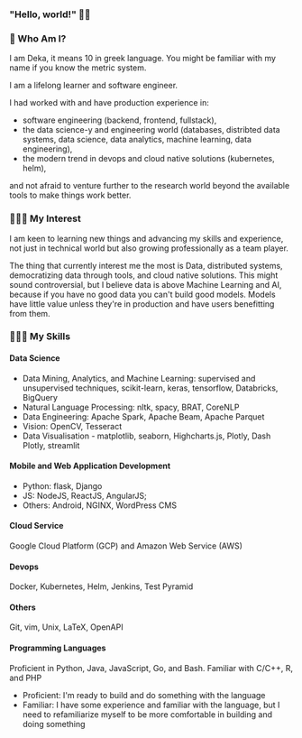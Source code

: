 ### "Hello, world!" 👋🏽 

<!--
**deka108/deka108** is a ✨ _special_ ✨ repository because its `README.md` (this file) appears on your GitHub profile.

Here are some ideas to get you started:

- 🔭 I’m currently working on ...
- 🌱 I’m currently learning ...
- 👯 I’m looking to collaborate on ...
- 🤔 I’m looking for help with ...
- 💬 Ask me about ...
- 📫 How to reach me: ...
- 😄 Pronouns: ...
- ⚡ Fun fact: ...
-->

### 👤 Who Am I?
I am Deka, it means 10 in greek language. You might be familiar with my name if you know the metric system.

I am a lifelong learner and software engineer. 

I had worked with and have production experience in:
- software engineering (backend, frontend, fullstack),
- the data science-y and engineering world (databases, distribted data systems, data science, data analytics, 
machine learning, data engineering),  
- the modern trend in devops and cloud native solutions (kubernetes, helm),

and not afraid to venture further to the research world beyond the available tools to make things work better.

### 🧑🏽‍🎨 My Interest

I am keen to learning new things and advancing my skills and experience, not just in technical world
but also growing professionally as a team player.

The thing that currently interest me the most is Data, distributed systems, democratizing data through tools, 
and cloud native solutions. This might sound controversial, but I believe data is above Machine Learning and AI, 
because if you have no good data you can't build good models. Models have little value unless they're in production 
and have users benefitting from them.

### 🧑🏼‍🔬 My Skills

#### Data Science
- Data Mining, Analytics, and Machine Learning: supervised and unsupervised techniques, scikit-learn, keras, tensorflow, Databricks, BigQuery
- Natural Language Processing: nltk, spacy, BRAT, CoreNLP
- Data Engineering: Apache Spark, Apache Beam, Apache Parquet
- Vision: OpenCV, Tesseract
- Data Visualisation - matplotlib, seaborn, Highcharts.js, Plotly, Dash Plotly, streamlit

#### Mobile and Web Application Development
- Python: flask, Django
- JS: NodeJS, ReactJS, AngularJS; 
- Others: Android, NGINX, WordPress CMS

#### Cloud Service
Google Cloud Platform (GCP) and Amazon Web Service (AWS)

#### Devops
Docker, Kubernetes, Helm, Jenkins, Test Pyramid

#### Others
Git, vim, Unix, LaTeX, OpenAPI

#### Programming Languages
Proficient in Python, Java, JavaScript, Go, and Bash. Familiar with C/C++, R, and PHP

- Proficient: I'm ready to build and do something with the language
- Familiar: I have some experience and familiar with the language, but I need to refamiliarize myself to be more comfortable in building and doing something
